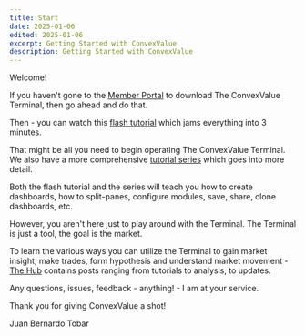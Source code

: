 ```yaml
---
title: Start
date: 2025-01-06
edited: 2025-01-06
excerpt: Getting Started with ConvexValue
description: Getting Started with ConvexValue
---
```


Welcome!

If you haven't gone to the [Member Portal](/member) to download The ConvexValue Terminal, then go ahead and do that.

Then - you can watch this <a href="https://youtu.be/KGh1Ifp9d0Q" target="_blank">flash tutorial</a> which jams everything into 3 minutes.

That might be all you need to begin operating The ConvexValue Terminal. We also have a more comprehensive <a href="https://youtube.com/playlist?list=PLZ1U1sZz8HSDTIxy6eE14ZA-dBPcRcV_T&si=V8JJfgjZuxAmJ9TK" target="_blank">tutorial series</a> which goes into more detail.

Both the flash tutorial and the series will teach you how to create dashboards, how to split-panes, configure modules, save, share, clone dashboards, etc.

However, you aren't here just to play around with the Terminal. The Terminal is just a tool, the goal is the market.

To learn the various ways you can utilize the Terminal to gain market insight, make trades, form hypothesis and understand market movement - [The Hub](/hub) contains posts ranging from tutorials to analysis, to updates.

Any questions, issues, feedback - anything! - I am at your service.

Thank you for giving ConvexValue a shot!

Juan Bernardo Tobar
